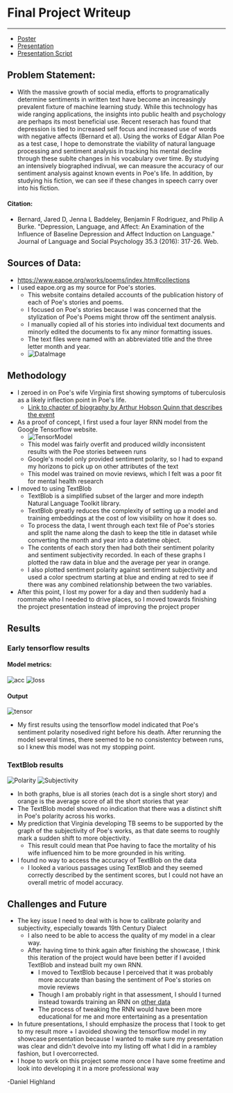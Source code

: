 # Final Project Writeup
---
+ [Poster](https://github.com/dehighland/Daniel-Highland-Data-310-Public/blob/master/DATA310_Images/PoePoster.pdf)
+ [Presentation](https://docs.google.com/presentation/d/11O8A85CxwdFev25K6BQpjWPnU_1C19AhFvJHG73Fcy4/edit?usp=sharing)
+ [Presentation Script](https://docs.google.com/presentation/d/144kQP9BXnLJUHssBJZw1q9iHKQuUzfewuI-Wp_kxYjs/edit?usp=sharing)

## Problem Statement: 
 - With the massive growth of social media, efforts to programatically determine sentiments in written text have become an increasingly prevalent fixture of machine learning study. While this technology has wide ranging applications, the insights into public health and psychology are perhaps its most beneficial use. Recent reserach has found that depression is tied to increased self focus and increased use of words with negative affects (Bernard et al). Using the works of Edgar Allan Poe as a test case, I hope to demonstrate the viability of natural language processing and sentiment analysis in tracking his mental decline through these sublte changes in his vocabulary over time. By studying an intensively biographed indivual, we can measure the accuracy of our sentiment analysis against known events in Poe's life. In addition, by studying his fiction, we can see if these changes in speech carry over into his fiction.

#### Citation:
+ Bernard, Jared D, Jenna L Baddeley, Benjamin F Rodriguez, and Philip A Burke. "Depression, Language, and Affect: An Examination of the Influence of Baseline Depression and Affect Induction on Language." Journal of Language and Social Psychology 35.3 (2016): 317-26. Web.

## Sources of Data:
 + https://www.eapoe.org/works/poems/index.htm#collections
 + I used eapoe.org as my source for Poe's stories. 
    + This website contains detailed accounts of the publication history of each of Poe's stories and poems. 
    + I focused on Poe's stories because I was concerned that the stylization of Poe's Poems might throw off the sentiment analysis. 
    + I manually copied all of his stories into individual text documents and minorly edited the documents to fix any minor formatting issues. 
    + The text files were named with an abbreviated title and the three letter month and year.
    + ![DataImage](/DATA310_Images/dataimage.JPG)

## Methodology
+ I zeroed in on Poe's wife Virginia first showing symptoms of tuberculosis as a likely inflection point in Poe's life.
     + [Link to chapter of biography by Arthur Hobson Quinn that describes the event](https://www.eapoe.org/papers/misc1921/quinnc13.htm)
+ As a proof of concept, I first used a four layer RNN model from the Google Tensorflow website. 
     + ![TensorModel](/DATA310_Images/model.JPG)
     + This model was fairly overfit and produced wildly inconsistent results with the Poe stories between runs
     + Google's model only provided sentiment polarity, so I had to expand my horizons to pick up on other attributes of the text
     + This model was trained on movie reviews, which I felt was a poor fit for mental health research
+ I moved to using TextBlob     
     + TextBlob is a simplified subset of the larger and more indepth Natural Language Toolkit library. 
     + TextBlob greatly reduces the complexity of setting up a model and training embeddings at the cost of low visibility on how it does so. 
     + To process the data, I went through each text file of Poe's stories and split the name along the dash to keep the title in dataset while converting the month and year into a datetime object. 
     + The contents of each story then had both their sentiment polarity and sentiment subjectivity recorded. In each of these graphs I plotted the raw data in blue and the average per year in orange. 
     + I also plotted sentiment polarity against sentiment subjectivity and used a color spectrum starting at blue and ending at red to see if there was any combined relationship between the two variables.
+ After this point, I lost my power for a day and then suddenly had a roommate who I needed to drive places, so I moved towards finishing the project presentation instead of improving the project proper

## Results
### Early tensorflow results
#### Model metrics:
![acc](/DATA310_Images/acc.png)
![loss](/DATA310_Images/loss.png)
#### Output
![tensor](/DATA310_Images/PoeTest.png)

 + My first results using the tensorflow model indicated that Poe's sentiment polarity nosedived right before his death. After rerunning the model several times, there seemed to be no consistentcy between runs, so I knew this model was not my stopping point.
 
 ### TextBlob results
 ![Polarity](/DATA310_Images/PoeTBPolarityBoth.png)
 ![Subjectivity](/DATA310_Images/PoeSubjectiveBoth.png)
 
 + In both graphs, blue is all stories (each dot is a single short story) and orange is the average score of all the short stories that year
 + The TextBlob model showed no indication that there was a distinct shift in Poe's polarity across his works. 
 + My prediction that Virginia developing TB seems to be supported by the graph of the subjectivity of Poe's works, as that date seems to roughly mark a sudden shift to more objectivity. 
     + This result could mean that Poe having to face the mortality of his wife influenced him to be more grounded in his writing. 
 + I found no way to access the accuracy of TextBlob on the data
     + I looked a various passages using TextBlob and they seemed correctly described by the sentiment scores, but I could not have an overall metric of model accuracy.

## Challenges and Future
+ The key issue I need to deal with is how to calibrate polarity and subjectivity, especially towards 19th Century Dialect
    + I also need to be able to access the quality of my model in a clear way.
    + After having time to think again after finishing the showcase, I think this iteration of the project would have been better if I avoided TextBlob and instead built my own RNN.
        + I moved to TextBlob because I perceived that it was probably more accurate than basing the sentiment of Poe's stories on movie reviews
        + Though I am probably right in that assessment, I should I turned instead towards training an RNN on [other data](https://www.kaggle.com/kazanova/sentiment140)
        + The process of tweaking the RNN would have been more educational for me and more entertaining as a presentation
+ In future presentations, I should emphasize the process that I took to get to my result more
        + I avoided showing the tensorflow model in my showcase presentation because I wanted to make sure my presentation was clear and didn't devolve into my listing off what I did in a rambley fashion, but I overcorrected.
+ I hope to work on this project some more once I have some freetime and look into developing it in a more professional way

-Daniel Highland
